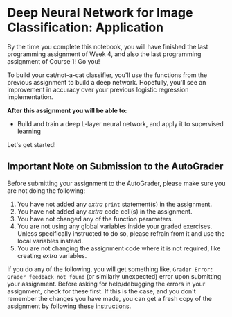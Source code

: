 # Deep Neural Network for Image Classification: Application

By the time you complete this notebook, you will have finished the last programming assignment of Week 4, and also the last programming assignment of Course 1! Go you! 

To build your cat/not-a-cat classifier, you'll use the functions from the previous assignment to build a deep network. Hopefully, you'll see an improvement in accuracy over your previous logistic regression implementation.  

**After this assignment you will be able to:**

- Build and train a deep L-layer neural network, and apply it to supervised learning

Let's get started!

## Important Note on Submission to the AutoGrader

Before submitting your assignment to the AutoGrader, please make sure you are not doing the following:

1. You have not added any _extra_ `print` statement(s) in the assignment.
2. You have not added any _extra_ code cell(s) in the assignment.
3. You have not changed any of the function parameters.
4. You are not using any global variables inside your graded exercises. Unless specifically instructed to do so, please refrain from it and use the local variables instead.
5. You are not changing the assignment code where it is not required, like creating _extra_ variables.

If you do any of the following, you will get something like, `Grader Error: Grader feedback not found` (or similarly unexpected) error upon submitting your assignment. Before asking for help/debugging the errors in your assignment, check for these first. If this is the case, and you don't remember the changes you have made, you can get a fresh copy of the assignment by following these [instructions](https://www.coursera.org/learn/neural-networks-deep-learning/supplement/iLwon/h-ow-to-refresh-your-workspace).
